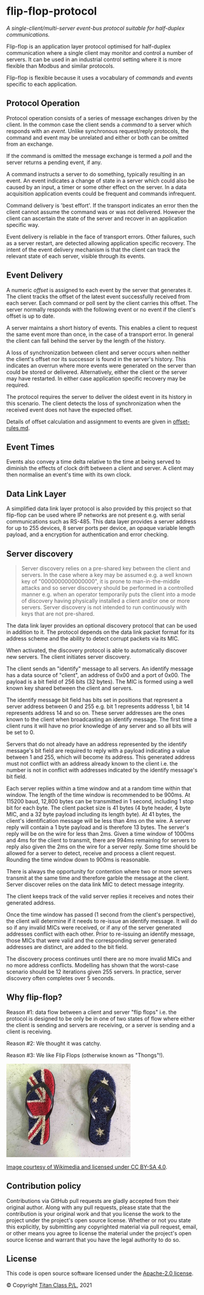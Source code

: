 # flip-flop-protocol

*A single-client/multi-server event-bus protocol suitable for half-duplex communications.*

Flip-flop is an application layer protocol optimised for half-duplex communication where a single client may monitor and control a number of servers. It can be used in an industrial control setting where it is more flexible than Modbus and similar protocols.  

Flip-flop is flexible because it uses a vocabulary of _commands_ and _events_ specific to each application.  

## Protocol Operation

Protocol operation consists of a series of message exchanges driven by the client.  In the common case the client sends a _command_ to a server which responds with an _event_.  Unlike synchronous request/reply protocols, the command and event may be unrelated and either or both can be omitted from an exchange.  

If the command is omitted the message exchange is termed a _poll_ and the server returns a pending event, if any.

A command instructs a server to do something, typically resulting in an event.  An event indicates a change of state in a server which could also be caused by an input, a timer or some other effect on the server. In a data acquisition application events could be frequent and commands infrequent.  

Command delivery is 'best effort'.   If the transport indicates an error then the client cannot assume the command was or was not delivered.  However the client can ascertain the state of the server and recover in an application specific way.

Event delivery is reliable in the face of transport errors. Other failures, such as a server restart, are detected allowing application specific recovery.  The intent of the event delivery mechanism is that the client can track the relevant state of each server, visible through its events.

## Event Delivery

A numeric _offset_ is assigned to each event by the server that generates it.  The client tracks the offset of the latest event successfully received from each server.  Each command or poll sent by the client carries this offset. The server normally responds with the following event or no event if the client's offset is up to date. 

A server maintains a short history of events. This enables a client to request the same event more than once, in the case of a transport error.  In general the client can fall behind the server by the length of the history. 

A loss of synchronization between client and server occurs when neither the client's offset nor its successor is found in the server's history.  This indicates an overrun where more events were generated on the server than could be stored or delivered.  Alternatively, either the client or the server may have restarted.  In either case application specific recovery may be required.   

The protocol requires the server to deliver the oldest event in its history in this scenario.  The client detects the loss of synchronization when the received event does not have the expected offset.

Details of offset calculation and assignment to events are given in [offset-rules.md](offset-rules.md).

## Event Times

Events also convey a time delta relative to the time at being served to diminish the effects of clock drift between a client and server. A client may then normalise an event's time with its own clock.

## Data Link Layer

A simplified data link layer protocol is also provided by this project so that flip-flop can be used where IP networks are not present e.g. with serial communications such as RS-485. This data layer provides a server address for up to 255 devices, 8 server ports per device, an opaque variable length payload, and a encryption for authentication and error checking.

## Server discovery

> Server discovery relies on a pre-shared key between the client and servers. In the case where a key may be
> assumed e.g. a well known key of "0000000000000000", it is prone to man-in-the-middle attacks 
> and so server discovery should be performed in a controlled manner e.g. when an operator temporarily puts the client into a 
> mode of discovery having physically installed a client and/or one or more servers. Server discovery is not intended 
> to run continuously with keys that are not pre-shared.

The data link layer provides an optional discovery protocol that can be used in addition to it. The protocol depends on the data link packet format for its address scheme and the ability to detect corrupt packets via its MIC.

 When activated, the discovery protocol is able to automatically discover new servers. The client initiates server discovery.

The client sends an "identify" message to all servers. An identify message has a data source of "client", an
address of 0x00 and a port of 0x00. The payload is a bit field of 256 bits (32 bytes). The MIC is formed using
a well known key shared between the client and servers.

The identify message bit field has bits set in positions that represent a server address between 0 and 255 e.g. bit 1 represents addresss 1, bit 14 represents address 14 and so on. These server addresses
are the ones known to the client when broadcasting an identify message. The first time a client runs it will 
have no prior knowledge of any server and so all bits will be set to 0.

Servers that do not already have an address represented by the identify message's bit field are required to reply
with a payload indicating a value between 1 and 255, which will become its address. This generated address must
not conflict with an address already known to the client i.e. the number is not in conflict with addresses 
indicated by the identify message's bit field.

Each server replies within a time window and at a random time within that window. The length of the time
window is recommended to be 900ms. At 115200 baud, 12,800 bytes can be transmitted in 1 second, including 
1 stop bit for each byte. The client packet size is 41 bytes (4 byte header, 4 byte MIC, and 
a 32 byte payload including its length byte). At 41 bytes, the client's identification message will be less than 4ms on the wire. A server reply will contain a 1 byte payload and is therefore 13 bytes. The
server's reply will be on the wire for less than 2ms. Given a time window of 1000ms and 4ms for the client to transmit, there are
994ms remaining for servers to reply also given the 2ms on the wire for a server reply. 
Some time should be allowed for a server to detect, receive and process a client request. Rounding the time window
down to 900ms is reasonable.

There is always the opportunity for contention where two or more servers transmit at the same time and therefore
garble the message at the client. Server discover relies on the data link MIC to detect message integrity.

The client keeps track of the valid server replies it receives and notes their generated address.

Once the time window has passed (1 second from the client's perspective), the client will determine if it needs
to re-issue an identify message. It will do so if any invalid MICs were received, or if any of the server generated
addresses conflict with each other. Prior to re-issuing an identify message, those MICs that were valid and the
corresponding server generated addresses are distinct, are added to the bit field.

The discovery process continues until there are no more invalid MICs and no more address conflicts. Modelling has
shown that the worst-case scenario should be 12 iterations given 255 servers. In practice, server discovery 
often completes over 5 seconds.

## Why flip-flop?

Reason #1: data flow between a client and server "flip flops" i.e. the protocol is designed to be only be in one of two states of flow where either the client is sending and servers are receiving, or a server is sending and a client is receiving.

Reason #2: We thought it was catchy.

Reason #3: We like Flip Flops (otherwise known as "Thongs"!).

![Flip Flops!](Australia_Day_Thongs.jpg "Australia Day Flip Flops!")


[Image courtesy of Wikimedia and licensed under CC BY-SA 4.0](https://commons.wikimedia.org/wiki/Category:Flip-flops_(footwear)#/media/File:Australia_Day_Thongs.tiff).

## Contribution policy

Contributions via GitHub pull requests are gladly accepted from their original author. Along with any pull requests, please state that the contribution is your original work and that you license the work to the project under the project's open source license. Whether or not you state this explicitly, by submitting any copyrighted material via pull request, email, or other means you agree to license the material under the project's open source license and warrant that you have the legal authority to do so.

## License

This code is open source software licensed under the [Apache-2.0 license](./LICENSE).

© Copyright [Titan Class P/L](https://www.titanclass.com.au/), 2021
